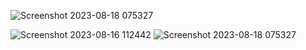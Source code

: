 ![Screenshot 2023-08-18 075327](https://github.com/01nency/animal_biography_app/assets/113500838/18ba7177-4be4-48df-a049-68d8055b7456)

![Screenshot 2023-08-16 112442](https://github.com/01nency/animal_biography_app/assets/113500838/8813c16e-a858-4808-80d2-1a1ce97c18c1)
![Screenshot 2023-08-18 075327](https://github.com/01nency/animal_biography_app/assets/113500838/758582de-b89b-4123-aa3a-059d758a984a)
